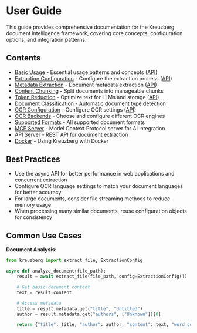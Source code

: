 # User Guide

This guide provides comprehensive documentation for the Kreuzberg document intelligence framework, covering core concepts, configuration options, and integration patterns.

## Contents

- [Basic Usage](basic-usage.md) - Essential usage patterns and concepts ([API](../api-reference/extraction-functions.md))
- [Extraction Configuration](extraction-configuration.md) - Configure the extraction process ([API](../api-reference/types.md#extractionconfig))
- [Metadata Extraction](metadata-extraction.md) - Document metadata extraction ([API](../api-reference/types.md#metadata))
- [Content Chunking](chunking.md) - Split documents into manageable chunks
- [Token Reduction](token-reduction.md) - Optimize text for LLMs and storage ([API](../api-reference/types.md#tokenreductionconfig))
- [Document Classification](document-classification.md) - Automatic document type detection
- [OCR Configuration](ocr-configuration.md) - Configure OCR settings ([API](../api-reference/ocr-configuration.md))
- [OCR Backends](ocr-backends.md) - Choose and configure different OCR engines
- [Supported Formats](supported-formats.md) - All supported document formats
- [MCP Server](mcp-server.md) - Model Context Protocol server for AI integration
- [API Server](api-server.md) - REST API for document extraction
- [Docker](docker.md) - Using Kreuzberg with Docker

## Best Practices

- Use the async API for better performance in web applications and concurrent extraction
- Configure OCR language settings to match your document languages for better accuracy
- For large documents, consider file streaming methods to reduce memory usage
- When processing many similar documents, reuse configuration objects for consistency

## Common Use Cases

**Document Analysis:**

```python
from kreuzberg import extract_file, ExtractionConfig

async def analyze_document(file_path):
    result = await extract_file(file_path, config=ExtractionConfig())

    # Get basic document content
    text = result.content

    # Access metadata
    title = result.metadata.get("title", "Untitled")
    author = result.metadata.get("authors", ["Unknown"])[0]

    return {"title": title, "author": author, "content": text, "word_count": len(text.split()), "char_count": len(text)}
```
